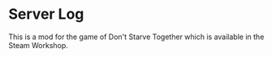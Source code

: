# Server Log

This is a mod for the game of Don't Starve Together which is available in the Steam Workshop. 
